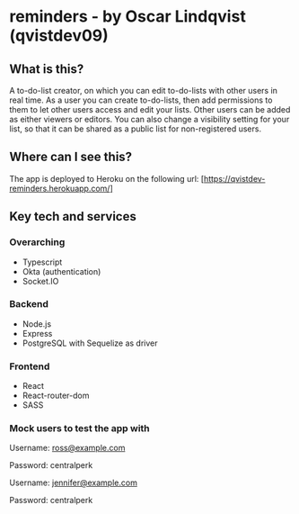 # reminders - by Oscar Lindqvist (qvistdev09)

## What is this?

A to-do-list creator, on which you can edit to-do-lists with other users in real time. As a user you can create to-do-lists, then add permissions to them to let other users access and edit your lists. Other users can be added as either viewers or editors. You can also change a visibility setting for your list, so that it can be shared as a public list for non-registered users.

## Where can I see this?

The app is deployed to Heroku on the following url:
[https://qvistdev-reminders.herokuapp.com/]

## Key tech and services

### Overarching

* Typescript
* Okta (authentication)
* Socket.IO

### Backend

* Node.js
* Express
* PostgreSQL with Sequelize as driver

### Frontend

* React
* React-router-dom
* SASS

### Mock users to test the app with

Username: ross@example.com

Password: centralperk

Username: jennifer@example.com

Password: centralperk

